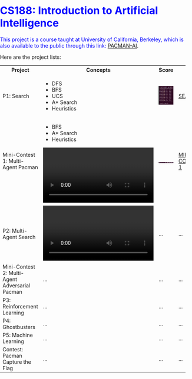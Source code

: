 # <font color=blue>CS188: Introduction to Artificial Intelligence

This project is a course taught at University of California, Berkeley, which is also available to the public through this link: <a href="https://inst.eecs.berkeley.edu/~cs188/fa18/">PACMAN-AI<a>. 
    
Here are the project lists:
<body style="margin: 0; padding: 0;">
<table style="width:100%">
    <tr>
        <th> Project </th>
        <th> Concepts </th>
        <th> Score </th>
        <th> Link </th>
    </tr>
    <tr>
        <td> P1: Search </td>
        <td> 
            <ul>
                <li>DFS</li>
                <li>BFS</li>
                <li>UCS</li>
                <li>A* Search</li>
                <li>Heuristics</li>
            </ul>
        </td>
        <td> <img src="./img_vid/search_score.png" alt="26/25"> </td>
        <td><a href="https://github.com/dkhor2003/UCB_CS188/tree/main/Pac-Man_Search/search">SEARCH</a></td>
    </tr>
    <tr>
        <td> Mini-Contest 1: Multi-Agent Pacman </td>
        <td>
            <ul>
                <li>BFS</li>
                <li>A* Search</li>
                <li>Heuristics</li>
            </ul>
            <center>
                <video src="./img_vid/mc1.mp4" autoplay loop>animation</video>
            </center>
        </td>
        <td> <img src="./img_vid/mc1_score.png" alt="Final Score: 980.6766342807825"> </td>
        <td><a href="https://github.com/dkhor2003/UCB_CS188/tree/main/Pac-Man_Search/Mini_Contest/minicontest1">MINI-CONTEST-1</a></td>
    </tr>
    <tr>
        <td> P2: Multi-Agent Search </td>
        <td> <video src="./img_vid/mc1.mp4" autoplay loop>animation</video> </td>
        <td>...</td>
        <td>...</td>
    </tr>
    <tr>
        <td> Mini-Contest 2: Multi-Agent Adversarial Pacman </td>
        <td> ... </td>
        <td>...</td>
        <td>...</td>
    </tr>
    <tr>
        <td> P3: Reinforcement Learning </td>
        <td> ... </td>
        <td>...</td>
        <td>...</td>
    </tr>
    <tr>
        <td> P4: Ghostbusters </td>
        <td> ... </td>
        <td>...</td>
        <td>...</td>
    </tr>
    <tr>
        <td> P5: Machine Learning </td>
        <td> ... </td>
        <td>...</td>
        <td>...</td>
    </tr>
    <tr>
        <td> Contest: Pacman Capture the Flag </td>
        <td> ... </td>
        <td>...</td>
        <td>...</td>
    </tr>
</table>
</body>
